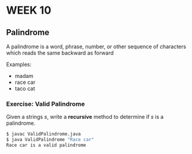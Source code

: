 # WEEK 10

## Palindrome

A palindrome is a word, phrase, number, or other sequence of characters which reads the same backward as forward

Examples:

* madam
* race car
* taco cat

### Exercise: Valid Palindrome

Given a strings *s*, write a **recursive** method to determine if *s* is a palindrome.

```bash
$ javac ValidPalindrome.java
$ java ValidPalindrome "Race car"
Race car is a valid palindrome
```